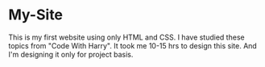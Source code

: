 # My-Site
This is my first website using only HTML and CSS. I have studied these topics from "Code With Harry". It took me 10-15 hrs to design this site. And I'm designing it only for project basis.
